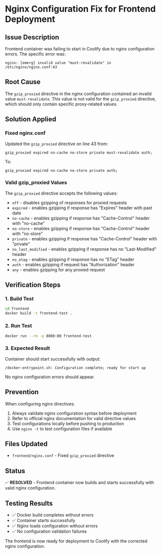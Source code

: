 # Nginx Configuration Fix for Frontend Deployment

## Issue Description

Frontend container was failing to start in Coolify due to nginx configuration errors. The specific error was:

```
nginx: [emerg] invalid value "must-revalidate" in /etc/nginx/nginx.conf:43
```

## Root Cause

The `gzip_proxied` directive in the nginx configuration contained an invalid value `must-revalidate`. This value is not valid for the `gzip_proxied` directive, which should only contain specific proxy-related values.

## Solution Applied

### Fixed nginx.conf

Updated the `gzip_proxied` directive on line 43 from:

```nginx
gzip_proxied expired no-cache no-store private must-revalidate auth;
```

To:

```nginx
gzip_proxied expired no-cache no-store private auth;
```

### Valid gzip_proxied Values

The `gzip_proxied` directive accepts the following values:

- `off` - disables gzipping of responses for proxied requests
- `expired` - enables gzipping if response has "Expires" header with past date
- `no-cache` - enables gzipping if response has "Cache-Control" header with "no-cache"
- `no-store` - enables gzipping if response has "Cache-Control" header with "no-store"
- `private` - enables gzipping if response has "Cache-Control" header with "private"
- `no_last_modified` - enables gzipping if response has no "Last-Modified" header
- `no_etag` - enables gzipping if response has no "ETag" header
- `auth` - enables gzipping if request has "Authorization" header
- `any` - enables gzipping for any proxied request

## Verification Steps

### 1. Build Test

```bash
cd frontend
docker build -t frontend-test .
```

### 2. Run Test

```bash
docker run --rm -p 8080:80 frontend-test
```

### 3. Expected Result

Container should start successfully with output:

```
/docker-entrypoint.sh: Configuration complete; ready for start up
```

No nginx configuration errors should appear.

## Prevention

When configuring nginx directives:

1. Always validate nginx configuration syntax before deployment
2. Refer to official nginx documentation for valid directive values
3. Test configurations locally before pushing to production
4. Use `nginx -t` to test configuration files if available

## Files Updated

- `frontend/nginx.conf` - Fixed `gzip_proxied` directive

## Status

✅ **RESOLVED** - Frontend container now builds and starts successfully with valid nginx configuration.

## Testing Results

- ✅ Docker build completes without errors
- ✅ Container starts successfully
- ✅ Nginx loads configuration without errors
- ✅ No configuration validation failures

The frontend is now ready for deployment to Coolify with the corrected nginx configuration.
